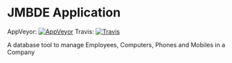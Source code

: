 # JMBDE Application

AppVeyor: [![AppVeyor](https://ci.appveyor.com/api/projects/status/ja8a7j6jscj7k3xa/branch/dev?svg=true)](https://ci.appveyor.com/project/jmuelbert/jmbde-aspnet)
Travis: [![Travis](https://travis-ci.org/aspnet/MusicStore.svg?branch=dev)](https://travis-ci.org/jmuelbert/jmbde-aspnet)

A database tool to manage Employees, Computers, Phones and Mobiles in a Company

## 